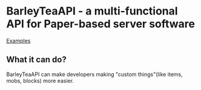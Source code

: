 # BarleyTeaAPI - a multi-functional API for Paper-based server software

[Examples](https://github.com/new1271/BarleyTeaAPI-Example)

## What it can do?
BarleyTeaAPI can make developers making "custom things"(like items, mobs, blocks) more easier.
